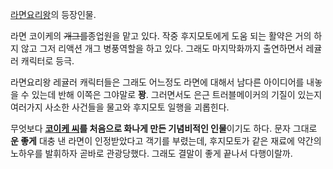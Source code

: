 [라면요리왕](%EB%9D%BC%EB%A9%B4%EC%9A%94%EB%A6%AC%EC%99%95.md)의 등장인물.

라면 코이케의 <del>개그를</del>종업원을 맡고 있다. 작중 후지모토에게 도움 되는 활약은 거의 하지 않고 그저 리액션 개그 병풍역할을
하고 있다. 그래도 마지막화까지 출연하면서 레귤러 캐릭터로 등극.

라면요리왕 레귤러 캐릭터들은 그래도 어느정도 라면에 대해서 남다른 아이디어를 내놓을 수 있는데 반해 이쪽은 그야말로 **꽝**. 그러면서도
은근 트러블메이커의 기질이 있는지 여러가지 사소한 사건들을 물고와 후지모토 일행을 괴롭힌다.

무엇보다 **[코이케 씨](%EC%BD%94%EC%9D%B4%EC%BC%80%20%EC%94%A8.md)를 처음으로 화나게 만든
기념비적인 인물**이기도 하다. 문자 그대로 **운 좋게** 대충 낸 라면이 인정받았다고 객기를 부렸는데, 후지모토가 같은 재료에 약간의
노하우를 발휘하자 곧바로 관광당했다. 그래도 결말이 좋게 끝나서 다행이랄까.

